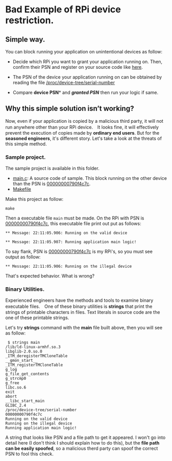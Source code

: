 # Bad Example of RPi device restriction.

## Simple way.
You can block running your application on unintentional devices as follow:

- Decide which RPi you want to grant your application running on. Then, confirm their PSN and register on your source code like [here](https://github.com/UedaTakeyuki/devicePSNhExample/blob/main/examples/RPi/bad_example/main.c#L8C31-L8C47).

- The PSN of the device your application running on can be obtained by reading the file [/proc/device-tree/serial-number](https://github.com/UedaTakeyuki/devicePSNhExample/blob/main/examples/RPi/bad_example/main.c#L7C31-L7C62)

- Compare **device PSN*** and ***granted PSN*** then run your logic if same.

## Why this simple solution isn’t working?
Now, even if your application is copied by a malicious third party, it will not run anywhere other than your RPi device.　It looks fine, it will effectively prevent the execution of copies made by **ordinary end users**. But for the **seasoned engineers**, it's different story. Let's take a look at the threats of this simple method.

### Sample project.
The sample project is available in this folder.
- [main.c](main.c): A source code of sample. This block running on the other device than the PSN is [00000000790f4c7c](https://github.com/UedaTakeyuki/devicePSNhExample/blob/main/examples/RPi/bad_example/main.c#L8C31-L8C47).
- [Makefile](Makefile)

Make this project as follow:
```
make
```
Then a executable file ```main``` must be made. On the RPi with PSN is [00000000790f4c7c](https://github.com/UedaTakeyuki/devicePSNhExample/blob/main/examples/RPi/bad_example/main.c#L8C31-L8C47), this executable file print out put as follows:

```
** Message: 22:11:05.906: Running on the valid device

** Message: 22:11:05.907: Running application main logic!
```

To say flank, PSN is [00000000790f4c7c](https://github.com/UedaTakeyuki/devicePSNhExample/blob/main/examples/RPi/bad_example/main.c#L8C31-L8C47) is my RPi's, so you must see output as follow:

```
** Message: 22:11:05.906: Running on the illegal device
```

That's expected behavior. What is wrong?

### Binary Utilities.
Experienced engineers have the methods and tools to examine binary executable files.　One of these binary utilities is **strings** that print the strings of printable characters in files. Text literals in source code are the one of these printable strings.

Let's try **strings** command with the **main** file built above, then you will see as follow:

```
 $ strings main
/lib/ld-linux-armhf.so.3
libglib-2.0.so.0
_ITM_deregisterTMCloneTable
__gmon_start__
_ITM_registerTMCloneTable
g_log
g_file_get_contents
g_strcmp0
g_free
libc.so.6
exit
abort
__libc_start_main
GLIBC_2.4
/proc/device-tree/serial-number
00000000790f4c7c
Running on the valid device
Running on the illegal device
Running application main logic!
```

A string that looks like PSN and a file path to get it appeared. I won't go into detail here (I don't think I should explain how to do this), but the **file path can be easily spoofed**, so a malicious therd party can spoof the correct PSN to fool this check.

